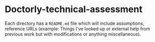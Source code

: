 # Doctorly-technical-assessment

Each directory has a `README.md` file which will include assumptions, reference URLs (example: Things I've looked up
or external help from previous work but with modifications or anything miscellaneous).
